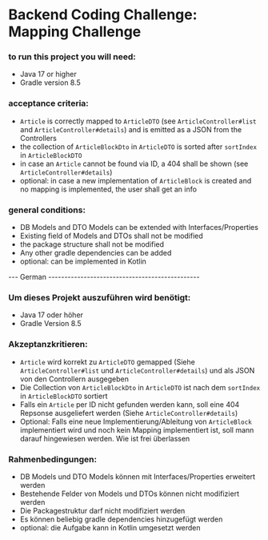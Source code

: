 # Backend Coding Challenge: Mapping Challenge

### to run this project you will need:
- Java 17 or higher
- Gradle version 8.5

### acceptance criteria:
 - `Article` is correctly mapped to `ArticleDTO` (see `ArticleController#list` and `ArticleController#details`) and is emitted as a JSON from the Controllers
 - the collection of `ArticleBlockDto` in `ArticleDTO` is sorted after `sortIndex` in `ArticleBlockDTO`
 - in case an `Article` cannot be found via ID, a 404 shall be shown (see `ArticleController#details`)
 - optional: in case a new implementation of `ArticleBlock` is created and no mapping is implemented, the user shall get an info

### general conditions:
 - DB Models and DTO Models can be extended with Interfaces/Properties
 - Existing field of Models and DTOs shall not be modified
 - the package structure shall not be modified
 - Any other gradle dependencies can be added
 - optional: can be implemented in Kotlin



--- German -----------------------------------------------

### Um dieses Projekt auszuführen wird benötigt:
- Java 17 oder höher
- Gradle Version 8.5

### Akzeptanzkritieren:
 - `Article` wird korrekt zu `ArticleDTO` gemapped (Siehe `ArticleController#list` und `ArticleController#details`) und als JSON von den Controllern ausgegeben
 - Die Collection von `ArticleBlockDto` in `ArticleDTO` ist nach dem `sortIndex` in `ArticleBlockDTO` sortiert
 - Falls ein `Article` per ID nicht gefunden werden kann, soll eine 404 Repsonse ausgeliefert werden (Siehe `ArticleController#details`)
 - Optional: Falls eine neue Implementierung/Ableitung von `ArticleBlock` implementiert wird und noch kein Mapping implementiert ist,
   soll mann darauf hingewiesen werden. Wie ist frei überlassen

### Rahmenbedingungen:
 - DB Models und DTO Models können mit Interfaces/Properties erweitert werden
 - Bestehende Felder von Models und DTOs können nicht modifiziert werden
 - Die Packagestruktur darf nicht modifiziert werden
 - Es können beliebig gradle dependencies hinzugefügt werden
 - optional: die Aufgabe kann in Kotlin umgesetzt werden
